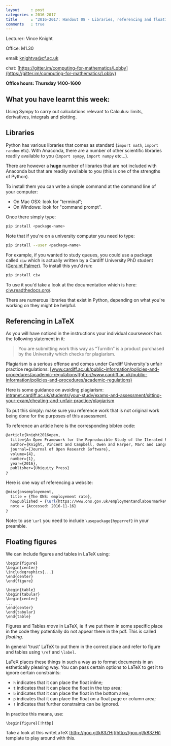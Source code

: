 ```yaml
---
layout     : post
categories : 2016-2017
title      : "2016-2017: Handout 08 - Libraries, referencing and floating figures."
comments   : true
---
```


Lecturer: Vince Knight

Office: M1.30

email: knightva@cf.ac.uk

chat: [https://gitter.im/computing-for-mathematics/Lobby](https://gitter.im/computing-for-mathematics/Lobby)

**Office hours: Thursday 1400-1600**

## What you have learnt this week:

Using Sympy to carry out calculations relevant to Calculus: limits, derivatives,
integrals and plotting.

## Libraries

Python has various libraries that comes as standard (`import math`, `import
random` etc). With Anaconda, there are a number of other scientific libraries
readily available to you (`import sympy`, `import numpy` etc...).

There are however a **huge** number of libraries that are not included with
Anaconda but that are readily available to you (this is one of the strengths of
Python).

To install them you can write a simple command at the command line of your
computer:

- On Mac OSX: look for "terminal";
- On Windows: look for "command prompt".

Once there simply type:

```bash
pip install <package-name>
```

Note that if you're on a university computer you need to type:

```bash
pip install --user <package-name>
```

For example, if you wanted to study queues, you could use a package called `ciw`
which is actually written by a Cardiff University PhD student ([Geraint
Palmer](http://www.geraintianpalmer.org.uk/)). To install this you'd run:

```bash
pip install ciw
```

To use it you'd take a look at the documentation which is here:
[ciw.readthedocs.org/](http://ciw.readthedocs.org/).

There are numerous libraries that exist in Python, depending on what you're
working on they might be helpful.

## Referencing in LaTeX

As you will have noticed in the instructions your individual coursework has the
following statement in it:

> You are submitting work this way as “Turnitin” is a product purchased by the
> University which checks for plagiarism.

Plagiarism is a serious offense and comes under Cardiff University's unfair
practice regulations:
[www.cardiff.ac.uk/public-information/policies-and-procedures/academic-regulations](http://www.cardiff.ac.uk/public-information/policies-and-procedures/academic-regulations)

Here is some guidance on avoiding plagiarism:
[intranet.cardiff.ac.uk/students/your-study/exams-and-assessment/sitting-your-exam/cheating-and-unfair-practice/plagiarism](https://intranet.cardiff.ac.uk/students/your-study/exams-and-assessment/sitting-your-exam/cheating-and-unfair-practice/plagiarism)

To put this simply: make sure you reference work that is not original work being
done for the purposes of this assessment.

To reference an article here is the corresponding bibtex code:

```latex
@article{knight2016open,
  title={An Open Framework for the Reproducible Study of the Iterated Prisoner’s Dilemma},
  author={Knight, Vincent and Campbell, Owen and Harper, Marc and Langner, Karol and Campbell, James and Campbell, Thomas and Carney, Alex and Chorley, Martin and Davidson-Pilon, Cameron and Glass, Kristian and others},
  journal={Journal of Open Research Software},
  volume={4},
  number={1},
  year={2016},
  publisher={Ubiquity Press}
}
```

Here is one way of referencing a website:

```latex
@misc{onsemployement,
  title = {The ONS: employement rate},
  howpublished = {\url{https://www.ons.gov.uk/employmentandlabourmarket/peopleinwork/employmentandemployeetypes/timeseries/lf24/lms}},
  note = {Accessed: 2016-11-16}
}
```

Note: to use `\url` you need to include `\usepackage{hyperref}` in your
preamble.

## Floating figures

We can include figures and tables in LaTeX using:

    \begin{figure}
    \begin{center}
    \includegraphics{...}
    \end{center}
    \end{figure}

    \begin{table}
    \begin{tabular}
    \begin{center}
    ...
    \end{center}
    \end{tabular}
    \end{table}

Figures and Tables _move_ in LaTeX, ie if we put them in some specific place in
the code they potentially do not appear there in the pdf. This is called
_floating_.

In general 'trust' LaTeX to put them in the correct place and refer to figure
and tables using `\ref` and `\label`.

LaTeX places these things in such a way as to format documents in an
esthetically pleasing way. You can pass certain options to LaTeX to get it to
ignore certain constraints:

- `h` indicates that it can place the float inline;
- `t` indicates that it can place the float in the top area;
- `b` indicates that it can place the float in the bottom area;
- `p` indicates that it can place the float on a float page or column area;
- `!` indicates that further constraints can be ignored.

In practice this means, use:

    \begin{figure}[!htbp]

Take a look at this writeLaTeX [http://goo.gl/k83ZHi](http://goo.gl/k83ZHi)
template to play around with this.
